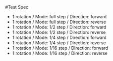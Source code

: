 #Test Spec 
- 1 rotation / Mode: full step / Direction: forward
- 1 rotation / Mode: full step / Direction: reverse
- 1 rotation / Mode: 1/2 step / Direction: forward
- 1 rotation / Mode: 1/2 step / Direction: reverse
- 1 rotation / Mode: 1/4 step / Direction: forward
- 1 rotation / Mode: 1/4 step / Direction: reverse
- 1 rotation / Mode: 1/16 step / Direction: forward
- 1 rotation / Mode: 1/16 step / Direction: reverse
